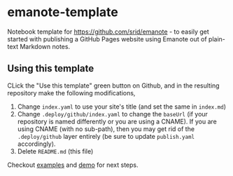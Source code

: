 # emanote-template

Notebook template for https://github.com/srid/emanote - to easily get started with publishing a GitHub Pages website using Emanote out of plain-text Markdown notes.

## Using this template

CLick the "Use this template" green button on Github, and in the resulting repository make the following modifications,

1. Change `index.yaml` to use your site's title (and set the same in `index.md`)
2. Change `.deploy/github/index.yaml` to change the `baseUrl` (if your repository is named differently or you are using a CNAME). If you are using CNAME (with no sub-path), then you may get rid of the `.deploy/github` layer entirely (be sure to update `publish.yaml` accordingly).
3. Delete `README.md` (this file)

Checkout [examples](https://note.ema.srid.ca/examples) and [demo](https://note.ema.srid.ca/demo) for next steps.

